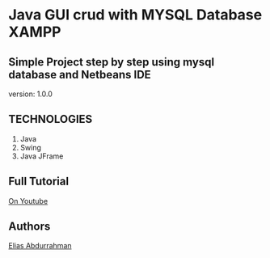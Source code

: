 # Java GUI crud with MYSQL Database XAMPP

## Simple Project step by step using mysql database and Netbeans IDE


version: 1.0.0

## TECHNOLOGIES

1. Java
1. Swing
1. Java JFrame


## Full Tutorial

[On Youtube](https://youtu.be/9aQb6CWYQ0E)

## Authors

[Elias Abdurrahman](https://github.com/codingWithElias)
